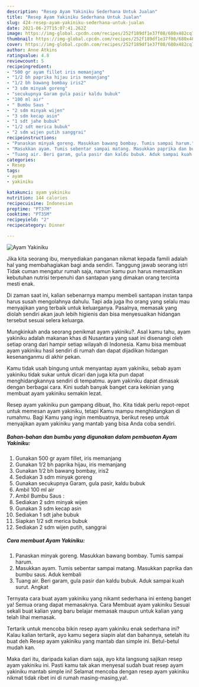 ```yaml
---
description: "Resep Ayam Yakiniku Sederhana Untuk Jualan"
title: "Resep Ayam Yakiniku Sederhana Untuk Jualan"
slug: 424-resep-ayam-yakiniku-sederhana-untuk-jualan
date: 2021-06-27T15:07:41.262Z
image: https://img-global.cpcdn.com/recipes/252f189df1e37f08/680x482cq70/ayam-yakiniku-foto-resep-utama.jpg
thumbnail: https://img-global.cpcdn.com/recipes/252f189df1e37f08/680x482cq70/ayam-yakiniku-foto-resep-utama.jpg
cover: https://img-global.cpcdn.com/recipes/252f189df1e37f08/680x482cq70/ayam-yakiniku-foto-resep-utama.jpg
author: Anne Atkins
ratingvalue: 4.8
reviewcount: 5
recipeingredient:
- "500 gr ayam fillet iris memanjang"
- "1/2 bh paprika hijau iris memanjang"
- "1/2 bh bawang bombay iris2"
- "3 sdm minyak goreng"
- "secukupnya Garam gula pasir kaldu bubuk"
- "100 ml air"
- " Bumbu Saus "
- "2 sdm minyak wijen"
- "3 sdm kecap asin"
- "1 sdt jahe bubuk"
- "1/2 sdt merica bubuk"
- "2 sdm wijen putih sanggrai"
recipeinstructions:
- "Panaskan minyak goreng. Masukkan bawang bombay. Tumis sampai harum."
- "Masukkan ayam. Tumis sebentar sampai matang. Masukkan paprika dan bumbu saus. Aduk kembali"
- "Tuang air. Beri garam, gula pasir dan kaldu bubuk. Aduk sampai kuah surut. Angkat"
categories:
- Resep
tags:
- ayam
- yakiniku

katakunci: ayam yakiniku 
nutrition: 144 calories
recipecuisine: Indonesian
preptime: "PT37M"
cooktime: "PT35M"
recipeyield: "2"
recipecategory: Dinner

---
```



![Ayam Yakiniku](https://img-global.cpcdn.com/recipes/252f189df1e37f08/680x482cq70/ayam-yakiniku-foto-resep-utama.jpg)

Jika kita seorang ibu, menyediakan panganan nikmat kepada famili adalah hal yang membahagiakan bagi anda sendiri. Tanggung jawab seorang istri Tidak cuman mengatur rumah saja, namun kamu pun harus memastikan kebutuhan nutrisi terpenuhi dan santapan yang dimakan orang tercinta mesti enak.

Di zaman  saat ini, kalian sebenarnya mampu membeli santapan instan tanpa harus susah mengolahnya dahulu. Tapi ada juga lho orang yang selalu mau menyajikan yang terbaik untuk keluarganya. Pasalnya, memasak yang diolah sendiri akan jauh lebih higienis dan bisa menyesuaikan hidangan tersebut sesuai selera keluarga. 



Mungkinkah anda seorang penikmat ayam yakiniku?. Asal kamu tahu, ayam yakiniku adalah makanan khas di Nusantara yang saat ini disenangi oleh setiap orang dari hampir setiap wilayah di Indonesia. Kamu bisa membuat ayam yakiniku hasil sendiri di rumah dan dapat dijadikan hidangan kesenanganmu di akhir pekan.

Kamu tidak usah bingung untuk menyantap ayam yakiniku, sebab ayam yakiniku tidak sukar untuk dicari dan juga kita pun dapat menghidangkannya sendiri di tempatmu. ayam yakiniku dapat dimasak dengan berbagai cara. Kini sudah banyak banget cara kekinian yang membuat ayam yakiniku semakin lezat.

Resep ayam yakiniku pun gampang dibuat, lho. Kita tidak perlu repot-repot untuk memesan ayam yakiniku, tetapi Kamu mampu menghidangkan di rumahmu. Bagi Kamu yang ingin membuatnya, berikut resep untuk menyajikan ayam yakiniku yang mantab yang bisa Anda coba sendiri.

<!--inarticleads1-->

##### Bahan-bahan dan bumbu yang digunakan dalam pembuatan Ayam Yakiniku:

1. Gunakan 500 gr ayam fillet, iris memanjang
1. Gunakan 1/2 bh paprika hijau, iris memanjang
1. Gunakan 1/2 bh bawang bombay, iris2
1. Sediakan 3 sdm minyak goreng
1. Gunakan secukupnya Garam, gula pasir, kaldu bubuk
1. Ambil 100 ml air
1. Ambil  Bumbu Saus :
1. Sediakan 2 sdm minyak wijen
1. Gunakan 3 sdm kecap asin
1. Sediakan 1 sdt jahe bubuk
1. Siapkan 1/2 sdt merica bubuk
1. Sediakan 2 sdm wijen putih, sanggrai




<!--inarticleads2-->

##### Cara membuat Ayam Yakiniku:

1. Panaskan minyak goreng. Masukkan bawang bombay. Tumis sampai harum.
1. Masukkan ayam. Tumis sebentar sampai matang. Masukkan paprika dan bumbu saus. Aduk kembali
1. Tuang air. Beri garam, gula pasir dan kaldu bubuk. Aduk sampai kuah surut. Angkat




Ternyata cara buat ayam yakiniku yang nikamt sederhana ini enteng banget ya! Semua orang dapat memasaknya. Cara Membuat ayam yakiniku Sesuai sekali buat kalian yang baru belajar memasak maupun untuk kalian yang telah lihai memasak.

Tertarik untuk mencoba bikin resep ayam yakiniku enak sederhana ini? Kalau kalian tertarik, ayo kamu segera siapin alat dan bahannya, setelah itu buat deh Resep ayam yakiniku yang mantab dan simple ini. Betul-betul mudah kan. 

Maka dari itu, daripada kalian diam saja, ayo kita langsung sajikan resep ayam yakiniku ini. Pasti kamu tak akan menyesal sudah buat resep ayam yakiniku mantab simple ini! Selamat mencoba dengan resep ayam yakiniku nikmat tidak ribet ini di rumah masing-masing,ya!.

